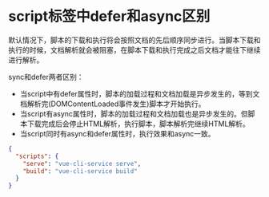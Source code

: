 # script标签中defer和async区别
默认情况下，脚本的下载和执行将会按照文档的先后顺序同步进行。当脚本下载和执行的时候，文档解析就会被阻塞，在脚本下载和执行完成之后文档才能往下继续进行解析。

sync和defer两者区别：
-  当script中有defer属性时，脚本的加载过程和文档加载是异步发生的，等到文档解析完(DOMContentLoaded事件发生)脚本才开始执行。
-  当script有async属性时，脚本的加载过程和文档加载也是异步发生的。但脚本下载完成后会停止HTML解析，执行脚本，脚本解析完继续HTML解析。
-  当script同时有async和defer属性时，执行效果和async一致。

``` json
{
  "scripts": {
    "serve": "vue-cli-service serve",
    "build": "vue-cli-service build"
  }
}
```